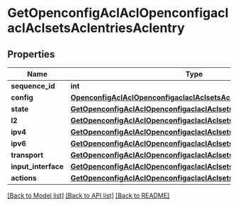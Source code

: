 # GetOpenconfigAclAclOpenconfigaclaclAclsetsAclentriesAclentry

## Properties
Name | Type | Description | Notes
------------ | ------------- | ------------- | -------------
**sequence_id** | **int** |  | 
**config** | [**OpenconfigAclAclOpenconfigaclaclAclsetsAclentriesConfig**](OpenconfigAclAclOpenconfigaclaclAclsetsAclentriesConfig.md) |  | [optional] 
**state** | [**GetOpenconfigAclAclOpenconfigaclaclAclsetsAclentriesState**](GetOpenconfigAclAclOpenconfigaclaclAclsetsAclentriesState.md) |  | [optional] 
**l2** | [**GetOpenconfigAclAclOpenconfigaclaclAclsetsAclentriesL2**](GetOpenconfigAclAclOpenconfigaclaclAclsetsAclentriesL2.md) |  | [optional] 
**ipv4** | [**GetOpenconfigAclAclOpenconfigaclaclAclsetsAclentriesIpv4**](GetOpenconfigAclAclOpenconfigaclaclAclsetsAclentriesIpv4.md) |  | [optional] 
**ipv6** | [**GetOpenconfigAclAclOpenconfigaclaclAclsetsAclentriesIpv6**](GetOpenconfigAclAclOpenconfigaclaclAclsetsAclentriesIpv6.md) |  | [optional] 
**transport** | [**GetOpenconfigAclAclOpenconfigaclaclAclsetsAclentriesTransport**](GetOpenconfigAclAclOpenconfigaclaclAclsetsAclentriesTransport.md) |  | [optional] 
**input_interface** | [**GetOpenconfigAclAclOpenconfigaclaclAclsetsAclentriesInputinterface**](GetOpenconfigAclAclOpenconfigaclaclAclsetsAclentriesInputinterface.md) |  | [optional] 
**actions** | [**GetOpenconfigAclAclOpenconfigaclaclAclsetsAclentriesActions**](GetOpenconfigAclAclOpenconfigaclaclAclsetsAclentriesActions.md) |  | [optional] 

[[Back to Model list]](../README.md#documentation-for-models) [[Back to API list]](../README.md#documentation-for-api-endpoints) [[Back to README]](../README.md)


